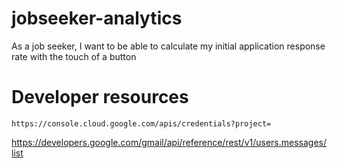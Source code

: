 # jobseeker-analytics

As a job seeker, I want to be able to calculate my initial application response rate with the touch of a button

# Developer resources

`https://console.cloud.google.com/apis/credentials?project=`

https://developers.google.com/gmail/api/reference/rest/v1/users.messages/list
